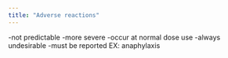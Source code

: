```yaml
---
title: "Adverse reactions"
---
```

-not predictable
-more severe
-occur at normal dose use
-always undesirable
-must be reported
EX: anaphylaxis

